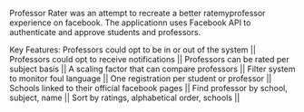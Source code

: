 Professor Rater was an attempt to recreate a better ratemyprofessor experience on facebook. The applicationn uses Facebook API to authenticate and approve students and professors.

Key Features:
Professors could opt to be in or out of the system ||
Professors could opt to receive notifications ||
Professors can be rated per subject basis ||
A scaling factor that can compare professors ||
Filter system to monitor foul language ||
One registration per student or professor ||
Schools linked to their official facebook pages ||
Find professor by school, subject, name ||
Sort by ratings, alphabetical order, schools ||
